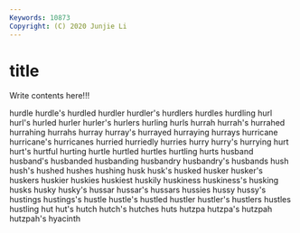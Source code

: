 ```yaml
---
Keywords: 10873
Copyright: (C) 2020 Junjie Li
---
```


# title

Write contents here!!!
 
hurdle 
hurdle's 
hurdled 
hurdler 
hurdler's 
hurdlers 
hurdles 
hurdling 
hurl
hurl's 
hurled 
hurler 
hurler's 
hurlers 
hurling 
hurls 
hurrah 
hurrah's 
hurrahed
hurrahing 
hurrahs 
hurray 
hurray's 
hurrayed 
hurraying 
hurrays 
hurricane 
hurricane's 
hurricanes
hurried 
hurriedly 
hurries 
hurry 
hurry's 
hurrying 
hurt 
hurt's 
hurtful 
hurting
hurtle 
hurtled 
hurtles 
hurtling 
hurts 
husband 
husband's 
husbanded 
husbanding 
husbandry
husbandry's 
husbands 
hush 
hush's 
hushed 
hushes 
hushing 
husk 
husk's 
husked
husker 
husker's 
huskers 
huskier 
huskies 
huskiest 
huskily 
huskiness 
huskiness's 
husking
husks 
husky 
husky's 
hussar 
hussar's 
hussars 
hussies 
hussy 
hussy's 
hustings
hustings's 
hustle 
hustle's 
hustled 
hustler 
hustler's 
hustlers 
hustles 
hustling 
hut
hut's 
hutch 
hutch's 
hutches 
huts 
hutzpa 
hutzpa's 
hutzpah 
hutzpah's 
hyacinth
